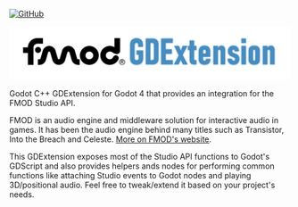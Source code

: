 [![GitHub](https://img.shields.io/github/license/utopia-rise/fmod-gdextension?style=flat-square)](LICENSE)

![fmod-gdextension-image]

Godot C++ GDExtension for Godot 4 that provides an integration for the FMOD Studio API.

FMOD is an audio engine and middleware solution for interactive audio in games. It has been the audio engine behind many
titles such as Transistor, Into the Breach and Celeste. [More on FMOD's website](https://www.fmod.com/).

This GDExtension exposes most of the Studio API functions to Godot's GDScript and also provides helpers ands nodes for
performing common functions like attaching Studio events to Godot nodes and playing 3D/positional audio. Feel free to
tweak/extend it based on your project's needs.

[fmod-gdextension-image]: ./assets/fmod-gdextension-logo.png
